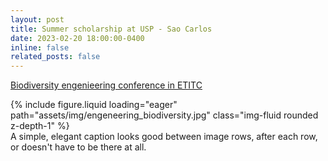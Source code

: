```yaml
---
layout: post
title: Summer scholarship at USP - Sao Carlos
date: 2023-02-20 18:00:00-0400
inline: false
related_posts: false
---
```


[Biodiversity engenieering conference in ETITC](https://saguileran.github.io/MD-SCPI/) 


<div class="row mt-3">
    <div class="col-sm mt-3 mt-md-0">
        {% include figure.liquid loading="eager" path="assets/img/engeneering_biodiversity.jpg" class="img-fluid rounded z-depth-1" %}
    </div>
</div>

<div class="caption">
    A simple, elegant caption looks good between image rows, after each row, or doesn't have to be there at all.
</div>
